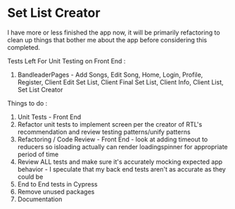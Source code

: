 # Set List Creator

I have more or less finished the app now, it will be primarily refactoring to clean up things that bother me about the app before considering this completed.

Tests Left For Unit Testing on Front End : 
1) BandleaderPages - Add Songs, Edit Song, Home, Login, Profile, Register, Client Edit Set List, Client Final Set List, Client Info, Client List, Set List Creator

Things to do :
1) Unit Tests - Front End
2) Refactor unit tests to implement screen per the creator of RTL's recommendation and review testing patterns/unify patterns
3) Refactoring / Code Review - Front End - look at adding timeout to reducers so isloading actually can render loadingspinner for appropriate period of time
4) Review ALL tests and make sure it's accurately mocking expected app behavior - I speculate that my back end tests aren't as accurate as they could be
5) End to End tests in Cypress
6) Remove unused packages
7) Documentation